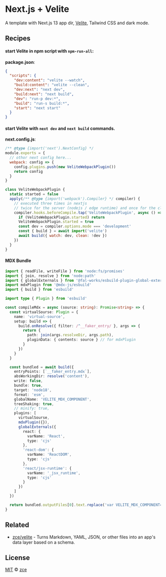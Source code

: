 # Next.js + Velite

A template with Next.js 13 app dir, [Velite](https://github.com/zce/velite), Tailwind CSS and dark mode.

## Recipes

#### start Velite in npm script with `npm-run-all`:

**package.json**:

```json
{
  "scripts": {
    "dev:content": "velite --watch",
    "build:content": "velite --clean",
    "dev:next": "next dev",
    "build:next": "next build",
    "dev": "run-p dev:*",
    "build": "run-s build:*",
    "start": "next start"
  }
}
```

#### start Velite with `next dev` and `next build` commands.

**next.config.js**:

```javascript
/** @type {import('next').NextConfig} */
module.exports = {
  // othor next config here...
  webpack: config => {
    config.plugins.push(new VeliteWebpackPlugin())
    return config
  }
}

class VeliteWebpackPlugin {
  static started = false
  apply(/** @type {import('webpack').Compiler} */ compiler) {
    // executed three times in nextjs
    // twice for the server (nodejs / edge runtime) and once for the client
    compiler.hooks.beforeCompile.tap('VeliteWebpackPlugin', async () => {
      if (VeliteWebpackPlugin.started) return
      VeliteWebpackPlugin.started = true
      const dev = compiler.options.mode === 'development'
      const { build } = await import('velite')
      await build({ watch: dev, clean: !dev })
    })
  }
}
```

#### MDX Bundle

```typescript
import { readFile, writeFile } from 'node:fs/promises'
import { join, resolve } from 'node:path'
import { globalExternals } from '@fal-works/esbuild-plugin-global-externals'
import mdxPlugin from '@mdx-js/esbuild'
import { build } from 'esbuild'

import type { Plugin } from 'esbuild'

const compileMdx = async (source: string): Promise<string> => {
  const virtualSourse: Plugin = {
    name: 'virtual-source',
    setup: build => {
      build.onResolve({ filter: /^__faker_entry/ }, args => {
        return {
          path: join(args.resolveDir, args.path),
          pluginData: { contents: source } // for mdxPlugin
        }
      })
    }
  }

  const bundled = await build({
    entryPoints: [`__faker_entry.mdx`],
    absWorkingDir: resolve('content'),
    write: false,
    bundle: true,
    target: 'node18',
    format: 'esm',
    globalName: 'VELITE_MDX_COMPONENT',
    treeShaking: true,
    // minify: true,
    plugins: [
      virtualSourse,
      mdxPlugin({}),
      globalExternals({
        react: {
          varName: 'React',
          type: 'cjs'
        },
        'react-dom': {
          varName: 'ReactDOM',
          type: 'cjs'
        },
        'react/jsx-runtime': {
          varName: '_jsx_runtime',
          type: 'cjs'
        }
      })
    ]
  })

  return bundled.outputFiles[0].text.replace('var VELITE_MDX_COMPONENT=', 'return ')
}
```

## Related

- [zce/velite](https://github.com/zce/velite) - Turns Markdown, YAML, JSON, or other files into an app's data layer based on a schema.

## License

[MIT](../license) &copy; [zce](https://zce.me)
